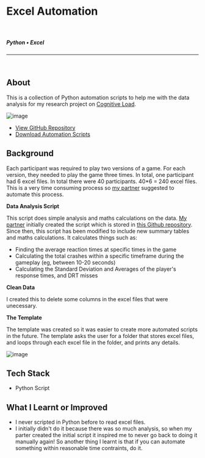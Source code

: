<!--- ----------------- -->
# Excel Automation 
<br>

##### Python • Excel
<hr>
<br>
<!--- ----------------- -->

## **About**

<div class="pb-3"></div>

This is a collection of Python automation scripts to help me with the data analysis for my research project on 
<a class="cyanLink" href="/portfolio/streetRacingGame">Cognitive Load</a>.

<!-- ----------- Image ----------- --> 
<div class="image-container">
	<img src="./assets/portfolio/images/excelAutomation/header.png" loading="lazy" alt="image" class="image-50">
</div>
<!-- ----------------------------- -->

<div class="pb-3"></div>

* <a class="cyanLink" href="https://github.com/vondreii/excel-python-automation">View GitHub Repository</a>
* <a class="cyanLink" href="./assets/portfolio/downloads/python-automation.zip">Download Automation Scripts</a>
  
<div class="pb-3"></div>

## **Background**

Each participant was required to play two versions of a game. For each version, they needed to play the game three times. In total, one participant had 6 excel files. In total there were 40 participants. 40*6 = 240 excel files. This is a very time consuming process so <a class="cyanLink" href="https://www.sorakhan.com/">my partner</a> suggested to automate this process.

**Data Analysis Script**

This script does simple analysis and maths calculations on the data. <a class="cyanLink" href="https://www.sorakhan.com/">My partner</a> initially created the script which is stored in <a class="cyanLink" href="https://github.com/sorakhan/data-analysis-script"> this Github repository</a>. Since then, this script has been modified to include new summary tables and maths calculations. It calculates things such as:

* Finding the average reaction times at specific times in the game
* Calculating the total crashes within a specific timeframe during the gameplay (eg, between 10-20 seconds)
* Calculating the Standard Deviation and Averages of the player's response times, and DRT misses

**Clean Data**

I created this to delete some columns in the excel files that were unecessary. 

**The Template**

The template was created so it was easier to create more automated scripts in the future. The template asks the user for a folder that stores excel files, and loops through each excel file in the folder, and prints any details. 

<!-- ----------- Image ----------- --> 
<div class="image-container">
	<img src="./assets/portfolio/images/excelAutomation/2.PNG" loading="lazy" alt="image" class="image-75">
</div>
<!-- ----------------------------- -->

<div class="pb-3"></div>

## **Tech Stack**

<div class="pb-3"></div>

* Python Script

<div class="pb-3"></div>

## **What I Learnt or Improved**

<div class="pb-3"></div>

* I never scripted in Python before to read excel files. 
* I initially didn't do it because there was so much analysis, so when my parter created the initial script it inspired me to never go back to doing it manually again! So another thing I learnt is that if you can automate something within reasonable time contraints, do it.

<div class="pb-3"></div>
